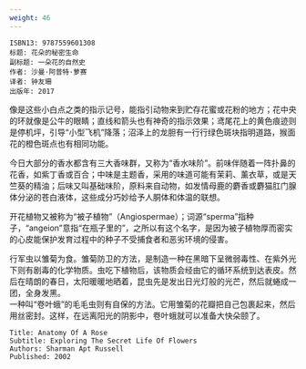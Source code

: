 ```yaml
---
weight: 46
---
```


```
ISBN13: 9787559601308
标题: 花朵的秘密生命
副标题: 一朵花的自然史
作者: 沙曼·阿普特·萝赛
译者: 钟友珊
出版年: 2017
```

像是这些小白点之类的指示记号，能指引动物来到贮存花蜜或花粉的地方；花中央的环就像是公牛的眼睛；直线和箭头也有神奇的指示效果；鸢尾花上的黄色痕迹则是停机坪，引导“小型飞机”降落；沼泽上的龙胆有一行行绿色斑块指明道路，猴面花的橙色斑点也有相同功能。

今日大部分的香水都含有三大香味群，又称为“香水味阶”。前味伴随着一阵扑鼻的花香，如紫丁香或百合；中味是主题香，采用的味道可能有茉莉、薰衣草，或是天竺葵的精油；后味又叫基础味阶，原料来自动物，如发情母鹿的麝香或麝猫肛门腺体分泌的苍白液体，这些成分巧妙给予人胴体和体温的联想。

开花植物又被称为“被子植物”（Angiospermae）；词源“sperma”指种子，“angeion”意指“在瓶子里的”，之所以有这个名字，是因为被子植物厚而密实的心皮能保护发育过程中的种子不受捕食者和恶劣环境的侵害。

行军虫以雏菊为食。雏菊防卫的方法，是制造一种在黑暗下呈微弱毒性、在紫外光下则有剧毒的化学物质。虫吃下植物后，该物质会经由它的循环系统到达表皮。然后在晴朗的春日，太阳暖暖地晒着，昆虫先是发出日光灯般的光芒，然后就蜷成一团，全身发黑。  
一种叫“卷叶蛾”的毛毛虫则有自保的方法。它用雏菊的花瓣把自己包裹起来，然后用丝密封。这样，在远离阳光的阴影中，卷叶蛾就可以准备大快朵颐了。

```
Title: Anatomy Of A Rose
Subtitle: Exploring The Secret Life Of Flowers
Authors: Sharman Apt Russell
Published: 2002
```